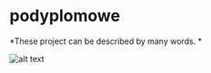 # podyplomowe
*These project can be described by many words. *

![alt text](https://livinnxpoland.pl/wp-content/uploads/2020/10/4-logo-kwadrat-2-1024x1024.png)
